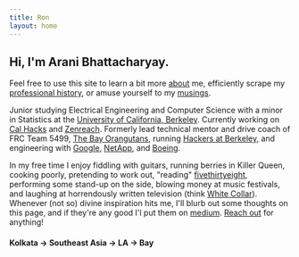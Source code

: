 ```yaml
---
title: Ron
layout: home
---
```


Hi, I'm Arani Bhattacharyay.
------

Feel free to use this site to learn a bit more [about](http://arani.io/about) me, efficiently scrape my [professional history](https://drive.google.com/file/d/0BzdGCwU1D9LTS0dlaDgtSkw2YVk/view?usp=sharing), or amuse yourself to my [musings](http://deeker.io). 

Junior studying Electrical Engineering and Computer Science with a minor in Statistics at the [University of California, Berkeley](http://berkeley.edu). Currently working on [Cal Hacks](http://calhacks.io/) and [Zenreach](http://zenreach.com). Formerly lead technical mentor and drive coach of FRC Team 5499, [The Bay Orangutans](http://bhsrobotics.org/), running [Hackers at Berkeley](https://hackersatberkeley.com), and engineering with [Google](http://google.com), [NetApp](http://netapp.com), and [Boeing](http://boeing.com).

In my free time I enjoy fiddling with guitars, running berries in Killer Queen, cooking poorly, pretending to work out, "reading" [fivethirtyeight](http://fivethirtyeight.com/), performing some stand-up on the side, blowing money at music festivals, and laughing at horrendously written television (think [White Collar](http://www.imdb.com/title/tt1358522/)). Whenever (not so) divine inspiration hits me, I'll blurb out some thoughts on this page, and if they're any good I'l put them on [medium](https://medium.com/@aranibatta). [Reach out](mailto:aranibatta@berkeley.edu) for anything!

#### Kolkata -> Southeast Asia -> LA -> Bay